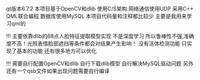 qt版本6.7.2
本项目基于OpenCV和dlib
使用C/S架构 网络通信使用UDP
采用C++ QML联合编程
数据库使用MySQL
本项目代码量和注释都比较少 主要是我用来学习qml的

!!!
主要依靠dlib的68点人脸特征提取模型实现 不是深度学习 所以鲁棒性不强,准确度不高！光照表情脸部遮挡等条件都会对结果产生影响！
没有活体检测功能
只实现了基本的功能 还有很多地方可以优化

!!!
需要自行配置OpenCV和dlib 自行下载dlib模型
自行解决MySQL驱动问题
另外还有一个qsb文件如果出现问题需要自行编译
